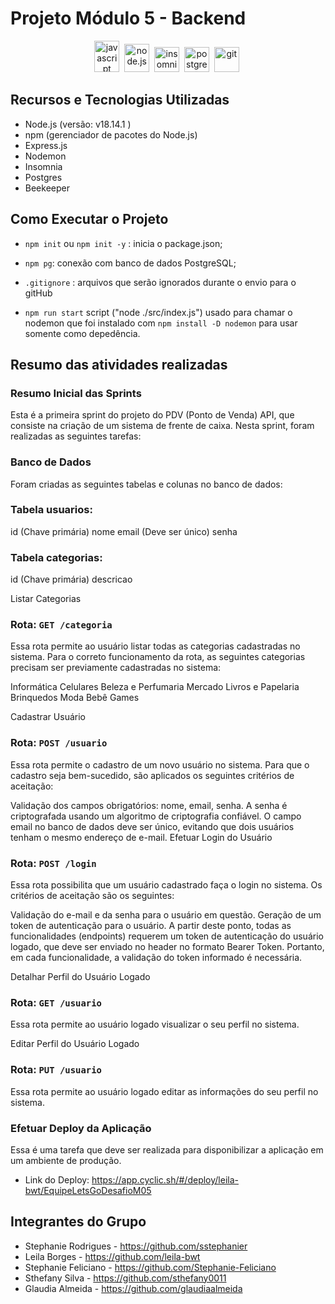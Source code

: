 # Projeto Módulo 5 - Backend

<div align="center">
     <img src="https://github.com/leila-bwt/desafio-backend-m02-b2bt05/assets/108028195/c8c29bd0-c843-4cb8-9b20-9d1d8ed220b4" alt="javascript" height="50" width="40"/>&nbsp;
  <img src="https://github.com/leila-bwt/desafio-backend-m02-b2bt05/assets/108028195/190429a3-c73f-4511-acd5-81c587a98842" alt="node.js" height="45" width="40"/>&nbsp;
  <img src="https://github.com/leila-bwt/desafio-backend-m02-b2bt05/assets/108028195/653d97ba-8b6a-4280-bf00-9d2b6a196374" alt="insomnia" height="40" width="40"/>&nbsp;
  <img src="https://github.com/leila-bwt/DesafioII_API_REST_Cubos_Academi/assets/108028195/224daf50-36f6-457b-8d71-f80b3c6d0b96" alt="postgres" height="40" width="40"/>&nbsp;
     <img src="https://github.com/leila-bwt/desafio-backend-m02-b2bt05/assets/108028195/defd1a31-c91f-4a01-927d-6a968ea4c5d0" alt="git" height="40" width="40"/>&nbsp;
</div>

## Recursos e Tecnologias Utilizadas

- Node.js (versão: v18.14.1 )
- npm (gerenciador de pacotes do Node.js)
- Express.js
- Nodemon
- Insomnia
- Postgres
- Beekeeper





## Como Executar o Projeto

- `npm init` ou `npm init -y` : inicia o package.json;
- `npm pg`: conexão com banco de dados PostgreSQL;
- `.gitignore` : arquivos que serão ignorados durante o envio para o gitHub

- `npm run start` script ("node ./src/index.js") usado para chamar o nodemon que foi instalado com `npm install -D nodemon` para usar somente como depedência.

## Resumo das atividades realizadas 

### Resumo Inicial das Sprints

Esta é a primeira sprint do projeto do PDV (Ponto de Venda) API, que consiste na criação de um sistema de frente de caixa. Nesta sprint, foram realizadas as seguintes tarefas:

### Banco de Dados

Foram criadas as seguintes tabelas e colunas no banco de dados:

### Tabela usuarios:

id (Chave primária)
nome
email (Deve ser único)
senha

### Tabela categorias:

id (Chave primária)
descricao


Listar Categorias

###  Rota: `GET /categoria`

Essa rota permite ao usuário listar todas as categorias cadastradas no sistema. Para o correto funcionamento da rota, as seguintes categorias precisam ser previamente cadastradas no sistema:

Informática
Celulares
Beleza e Perfumaria
Mercado
Livros e Papelaria
Brinquedos
Moda
Bebê
Games


Cadastrar Usuário

### Rota: `POST /usuario`

Essa rota permite o cadastro de um novo usuário no sistema. Para que o cadastro seja bem-sucedido, são aplicados os seguintes critérios de aceitação:

Validação dos campos obrigatórios: nome, email, senha.
A senha é criptografada usando um algoritmo de criptografia confiável.
O campo email no banco de dados deve ser único, evitando que dois usuários tenham o mesmo endereço de e-mail.
Efetuar Login do Usuário



### Rota: `POST /login`

Essa rota possibilita que um usuário cadastrado faça o login no sistema. Os critérios de aceitação são os seguintes:

Validação do e-mail e da senha para o usuário em questão.
Geração de um token de autenticação para o usuário.
A partir deste ponto, todas as funcionalidades (endpoints) requerem um token de autenticação do usuário logado, que deve ser enviado no header no formato Bearer Token. Portanto, em cada funcionalidade, a validação do token informado é necessária.



Detalhar Perfil do Usuário Logado
###  Rota: `GET /usuario`

Essa rota permite ao usuário logado visualizar o seu perfil no sistema.


Editar Perfil do Usuário Logado
### Rota: `PUT /usuario`

Essa rota permite ao usuário logado editar as informações do seu perfil no sistema.


### Efetuar Deploy da Aplicação

Essa é uma tarefa que deve ser realizada para disponibilizar a aplicação em um ambiente de produção.
- Link do Deploy: https://app.cyclic.sh/#/deploy/leila-bwt/EquipeLetsGoDesafioM05

## Integrantes do Grupo

- Stephanie Rodrigues  - https://github.com/sstephanier
- Leila Borges - https://github.com/leila-bwt
- Stephanie Feliciano - https://github.com/Stephanie-Feliciano
- Sthefany Silva - https://github.com/sthefany0011
- Glaudia Almeida - https://github.com/glaudiaalmeida

